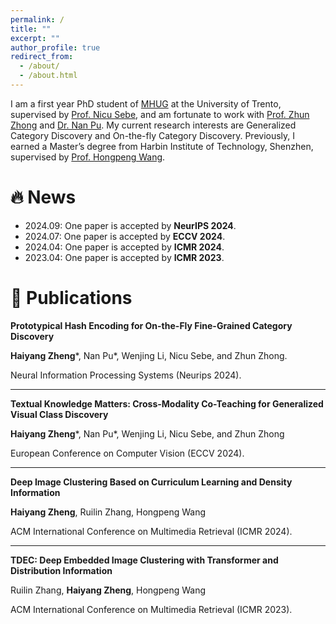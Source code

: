 ```yaml
---
permalink: /
title: ""
excerpt: ""
author_profile: true
redirect_from: 
  - /about/
  - /about.html
---
```



<span class='anchor' id='about-me'></span>

I am a first year PhD student of [MHUG](http://mhug.disi.unitn.it/#/) at the University of Trento, supervised by [Prof. Nicu Sebe](https://disi.unitn.it/~sebe/), and am fortunate to work with [Prof. Zhun Zhong](https://zhunzhong.site) and [Dr. Nan Pu](https://tpcd.github.io/). My current research interests are Generalized Category Discovery and On-the-fly Category Discovery. Previously, I earned a Master’s degree from Harbin Institute of Technology, Shenzhen, supervised by [Prof. Hongpeng Wang](http://faculty.hitsz.edu.cn/wanghongpeng).


# 🔥 News

* 2024.09: One paper is accepted by **NeurIPS 2024**.
* 2024.07: One paper is accepted by **ECCV 2024**.
* 2024.04: One paper is accepted by **ICMR 2024**.
* 2023.04: One paper is accepted by **ICMR 2023**.


# 📝 Publications 

**Prototypical Hash Encoding for On-the-Fly Fine-Grained Category Discovery**

**Haiyang Zheng***, Nan Pu\*, Wenjing Li, Nicu Sebe, and Zhun Zhong.

Neural Information Processing Systems (Neurips 2024).

----

**Textual Knowledge Matters: Cross-Modality Co-Teaching for Generalized Visual Class Discovery**

**Haiyang Zheng***, Nan Pu\*, Wenjing Li, Nicu Sebe, and Zhun Zhong

European Conference on Computer Vision (ECCV 2024).

---

**Deep Image Clustering Based on Curriculum Learning and Density Information**

**Haiyang Zheng**, Ruilin Zhang, Hongpeng Wang

ACM International Conference on Multimedia Retrieval (ICMR 2024).

---

**TDEC: Deep Embedded Image Clustering with Transformer and Distribution Information**

Ruilin Zhang, **Haiyang Zheng**, Hongpeng Wang

ACM International Conference on Multimedia Retrieval (ICMR 2023).

<script type='text/javascript' id='clustrmaps' src='//cdn.clustrmaps.com/map_v2.js?cl=868686&w=530&t=tt&d=Tqpk_h7toGxUH-BshURkYMTaJQ0K3OsVUvFkW4SY-sU&co=ffffff&ct=000000'></script>
<script src="assets/js/jquery.min.js"></script> <script src="assets/js/jquery.poptrox.min.js"></script> <script src="assets/js/browser.min.js"></script> <script src="assets/js/breakpoints.min.js"></script> <script src="assets/js/util.js"></script> <script src="assets/js/main.js"></script>
